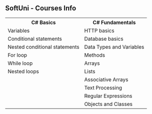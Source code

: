 
<h2>SoftUni - Courses Info</h2>
<table>
  <tr>
    <th>C# Basics</th>
    <th>C# Fundamentals</th>
  </tr>
  <tr>
    <td>Variables</td>
    <td>HTTP basics</td>
  </tr>
  <tr>
    <td>Conditional statements</td>
    <td>Database basics</td>
  </tr>
  <tr>
    <td>Nested conditional statements</td>
    <td>Data Types and Variables</td>
  </tr>
  <tr>
    <td>For loop</td>
    <td>Methods</td>
  </tr>
  <tr>
    <td>While loop</td>
    <td>Arrays</td>
  </tr>
  <tr>
    <td>Nested loops</td>
    <td>Lists</td>
  </tr>
  <tr>
    <td></td>
    <td>Associative Arrays</td>
  </tr>
  <tr>
    <td></td>
    <td>Text Processing</td>
  </tr>
  <tr>
    <td></td>
    <td>Regular Expressions</td>
  </tr>
  <tr>
    <td></td>
    <td>Objects and Classes</td>
  </tr>
</table>
